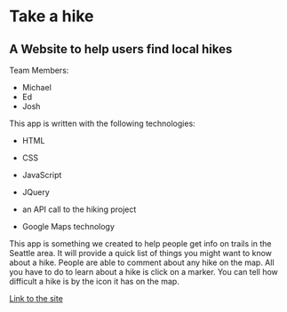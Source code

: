 # Take a hike

## A Website to help users find local hikes

Team Members:

- Michael
- Ed
- Josh

This app is written with the following technologies:

- HTML

- CSS

- JavaScript

- JQuery

- an API call to the hiking project

- Google Maps technology

This app is something we created to help people get info on trails in the Seattle area.
It will provide a quick list of things you might want to know about a hike.
People are able to comment about any hike on the map.
All you have to do to learn about a hike is click on a marker.
You can tell how difficult a hike is by the icon it has on the map.

[Link to the site](https://pearsonj.github.io/project1/)
